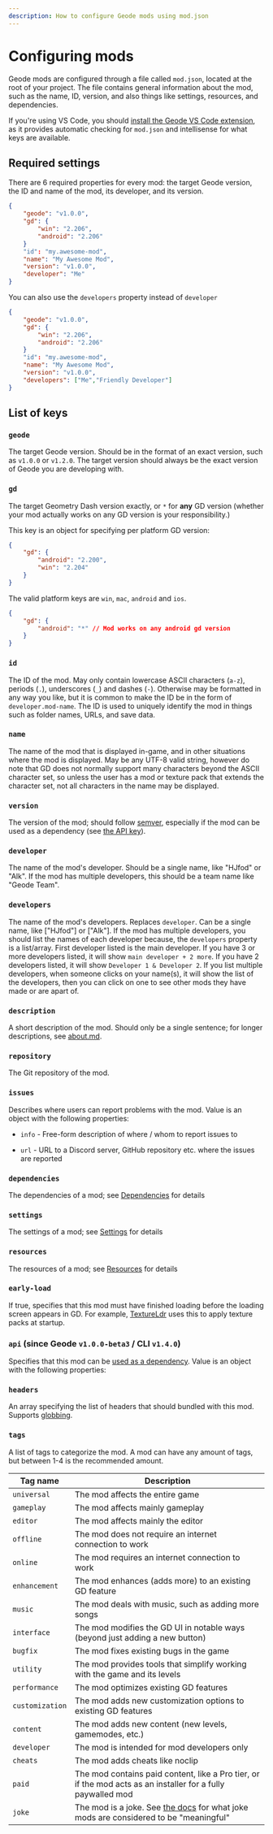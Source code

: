 ```yaml
---
description: How to configure Geode mods using mod.json
---
```


# Configuring mods

Geode mods are configured through a file called `mod.json`, located at the root of your project. The file contains general information about the mod, such as the name, ID, version, and also things like settings, resources, and dependencies.

If you're using VS Code, you should [install the Geode VS Code extension](https://marketplace.visualstudio.com/items?itemName=GeodeSDK.geode), as it provides automatic checking for `mod.json` and intellisense for what keys are available.

## Required settings

There are 6 required properties for every mod: the target Geode version, the ID and name of the mod, its developer, and its version.

```json
{
    "geode": "v1.0.0",
    "gd": {
        "win": "2.206",
        "android": "2.206"
    }
    "id": "my.awesome-mod",
    "name": "My Awesome Mod",
    "version": "v1.0.0",
    "developer": "Me"
}
```
You can also use the `developers` property instead of `developer`

```json
{
    "geode": "v1.0.0",
    "gd": {
        "win": "2.206",
        "android": "2.206"
    }
    "id": "my.awesome-mod",
    "name": "My Awesome Mod",
    "version": "v1.0.0",
    "developers": ["Me","Friendly Developer"]
}
```

## List of keys

### `geode`

The target Geode version. Should be in the format of an exact version, such as `v1.0.0` or `v1.2.0`. The target version should always be the exact version of Geode you are developing with.

### `gd`

The target Geometry Dash version exactly, or `*` for **any** GD version (whether your mod actually works on any GD version is your responsibility.) 

This key is an object for specifying per platform GD version:
```json
{
    "gd": {
        "android": "2.200",
        "win": "2.204"
    }
}
```
The valid platform keys are `win`, `mac`, `android` and `ios`.
```json
{
    "gd": {
        "android": "*" // Mod works on any android gd version
    }
}
```


### `id`

The ID of the mod. May only contain lowercase ASCII characters (`a-z`), periods (`.`), underscores (`_`) and dashes (`-`). Otherwise may be formatted in any way you like, but it is common to make the ID be in the form of `developer.mod-name`. The ID is used to uniquely identify the mod in things such as folder names, URLs, and save data.

### `name`

The name of the mod that is displayed in-game, and in other situations where the mod is displayed. May be any UTF-8 valid string, however do note that GD does not normally support many characters beyond the ASCII character set, so unless the user has a mod or texture pack that extends the character set, not all characters in the name may be displayed.

### `version`

The version of the mod; should follow [semver](https://semver.org), especially if the mod can be used as a dependency (see [the API key](#api)).

### `developer`

The name of the mod's developer. Should be a single name, like "HJfod" or "Alk". If the mod has multiple developers, this should be a team name like "Geode Team".

### `developers` 

The name of the mod's developers. Replaces `developer`. Can be a single name, like \["HJfod"\] or \["Alk"\]. If the mod has multiple developers, you should list the names of each developer because, the `developers` property is a list/array. First developer listed is the main developer. If you have 3 or more developers listed, it will show `main developer + 2 more`. If you have 2 developers listed, it will show `Developer 1 & Developer 2`. If you list multiple developers, when someone clicks on your name(s), it will show the list of the developers, then you can click on one to see other mods they have made or are apart of.

### `description`

A short description of the mod. Should only be a single sentence; for longer descriptions, see [about.md](/mods/md-files.md).

### `repository`

The Git repository of the mod.

### `issues`

Describes where users can report problems with the mod. Value is an object with the following properties:

 * `info` - Free-form description of where / whom to report issues to

 * `url` - URL to a Discord server, GitHub repository etc. where the issues are reported

### `dependencies`

The dependencies of a mod; see [Dependencies](/mods/dependencies.md) for details

### `settings`

The settings of a mod; see [Settings](/mods/settings.md) for details

### `resources`

The resources of a mod; see [Resources](/mods/resources.md) for details

### `early-load`

If true, specifies that this mod must have finished loading before the loading screen appears in GD. For example, [TextureLdr](https://github.com/geode-sdk/textureldr) uses this to apply texture packs at startup.

### `api` (since Geode `v1.0.0-beta3` / CLI `v1.4.0`)

Specifies that this mod can be [used as a dependency](/mods/dependencies.md). Value is an object with the following properties:

### `headers`

An array specifying the list of headers that should bundled with this mod. Supports [globbing](/mods/resources.md).

### `tags`

A list of tags to categorize the mod. A mod can have any amount of tags, but between 1-4 is the recommended amount.

| Tag name | Description |
|----------|-------------|
| `universal` | The mod affects the entire game |
| `gameplay` | The mod affects mainly gameplay |
| `editor` | The mod affects mainly the editor |
| `offline` | The mod does not require an internet connection to work |
| `online` | The mod requires an internet connection to work |
| `enhancement` | The mod enhances (adds more) to an existing GD feature |
| `music` | The mod deals with music, such as adding more songs |
| `interface` | The mod modifies the GD UI in notable ways (beyond just adding a new button) |
| `bugfix` | The mod fixes existing bugs in the game |
| `utility` | The mod provides tools that simplify working with the game and its levels |
| `performance` | The mod optimizes existing GD features |
| `customization` | The mod adds new customization options to existing GD features |
| `content` | The mod adds new content (new levels, gamemodes, etc.) |
| `developer` | The mod is intended for mod developers only |
| `cheats` | The mod adds cheats like noclip |
| `paid` | The mod contains paid content, like a Pro tier, or if the mod acts as an installer for a fully paywalled mod |
| `joke` | The mod is a joke. See [the docs](/mods/guidelines#joke-mods) for what joke mods are considered to be "meaningful" |
